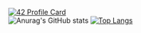 [![42 Profile Card](https://1337-readme.vercel.app/api/profile?cursus=42cursus&dark=true&login=ahmcherk)](https://github.com/mohouyizme/1337-readme)<br>
![Anurag's GitHub stats](https://github-readme-stats.vercel.app/api?username=ahmcherk&show_icons=true&theme=dark&icon_color=#ffffff)
[![Top Langs](https://github-readme-stats.vercel.app/api/top-langs/?username=ahmcherk&layout=compact&show_icons=true&theme=dark&hide=roff)](https://github.com/anuraghazra/github-readme-stats)

